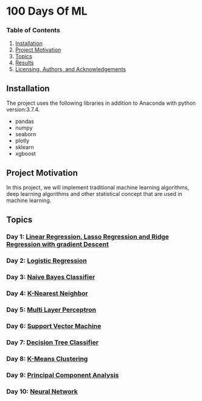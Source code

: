 # 100 Days Of ML

### Table of Contents

1. [Installation](#installation)
2. [Project Motivation](#motivation)
3. [Topics](#topics)
4. [Results](#results)
5. [Licensing, Authors, and Acknowledgements](#licensing)

## Installation <a name="installation"></a>
The project uses the following libraries in addition to Anaconda with python version:3.7.4.
- pandas
- numpy
- seaborn
- plotly
- sklearn
- xgboost
## Project Motivation <a name="motivation"></a>
In this project, we will implement  traditional machine learning algorithms, deep learning algorithms and other statistical concept that are used in machine learning.

## Topics <a name="topics"></a>
### Day 1: [Linear Regression, Lasso Regression and Ridge Regression with gradient Descent](https://github.com/sanketg186/100DaysOfML/blob/main/day1-linear-lasso-and-ridge-regression.ipynb)

### Day 2: [Logistic Regression](https://github.com/sanketg186/100DaysOfML/blob/main/day-2-logistic-regression.ipynb)

### Day 3: [Naive Bayes Classifier](https://github.com/sanketg186/100DaysOfML/blob/main/day-3-naive-bayes.ipynb)

### Day 4: [K-Nearest Neighbor](https://github.com/sanketg186/100DaysOfML/blob/main/day-4-k-nearest-neighbor.ipynb)

### Day 5: [Multi Layer Perceptron](https://github.com/sanketg186/100DaysOfML/blob/main/day-5-multi-layer-perceptron.ipynb)

### Day 6: [Support Vector Machine](https://github.com/sanketg186/100DaysOfML/blob/main/day-6-support-vector-machines.ipynb*)

### Day 7: [Decision Tree Classifier](https://github.com/sanketg186/100DaysOfML/blob/main/day-7-decision-tree-classifier.ipynb)

### Day 8: [K-Means Clustering](https://github.com/sanketg186/100DaysOfML/blob/main/day-8-k-means-clustering.ipynb)
### Day 9: [Principal Component Analysis](https://github.com/sanketg186/100DaysOfML/blob/main/day-9-principal-component-analysis.ipynb)
### Day 10: [Neural Network](https://github.com/sanketg186/100DaysOfML/blob/main/day-10-neural-network.ipynb)
